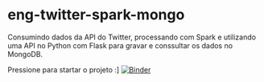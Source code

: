 # eng-twitter-spark-mongo
Consumindo dados da API do Twitter, processando com Spark e utilizando uma API no Python com Flask para gravar e conssultar os dados no MongoDB.

Pressione para startar o projeto :]
[![Binder](https://mybinder.org/badge_logo.svg)](https://mybinder.org/v2/gh/bangabruno/eng-twitter-spark-mongo/master)
